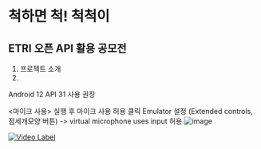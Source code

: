 척하면 척! 척척이
=================
ETRI 오픈 API 활용 공모전
-------------------------
1. 프로젝트 소개
2. 

Android 12 
API 31 사용 권장

<마이크 사용>
실행 후 마이크 사용 허용 클릭 
Emulator 설정 (Extended controls, 점세개모양 버튼) -> virtual microphone uses input 허용 
![image](https://github.com/KNUwarriors/ETRI_Kiosk/assets/87633056/04b7badc-168a-4b9d-a942-8e3e80f40c33)


[![Video Label](http://img.youtube.com/vi/mKxJq0bmmcg/0.jpg)](https://youtu.be/mKxJq0bmmcg?t=0s)
